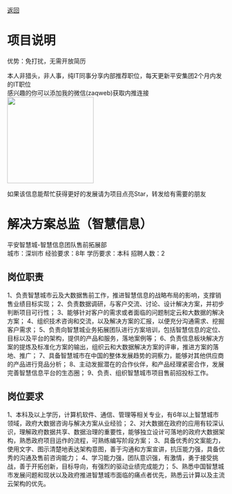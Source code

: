 [返回](../)

# 项目说明

优势：免打扰，无需开放简历

本人非猎头，非人事，纯IT同事分享内部推荐职位，每天更新平安集团2个月内发的IT职位  
感兴趣的你可以添加我的微信(zaqweb)获取内推连接  
<img src="https://github.com/zaqweb/PA-IT-JOBS/blob/master/WechatICode.jpeg"  height="200" width="200">

如果该信息能帮忙获得更好的发展请为项目点亮Star，转发给有需要的朋友

# 解决方案总监（智慧信息）
平安智慧城-智慧信息团队售前拓展部  
城市：深圳市 经验要求：8年 学历要求：本科  招聘人数：2

## 岗位职责
1、负责智慧城市云及大数据售前工作，推进智慧信息的战略布局的影响，支撑销售业绩目标实现；
2、负责数据调研，与客户交流、讨论、设计解决方案，并初步判断项目可行性；
3、能够针对客户的需求或者面临的问题制定云和大数据的解决方案；
4、组织技术咨询和交流，以及解决方案的汇报，以便充分沟通需求、挖掘客户需求；
5、负责向智慧城业务拓展团队进行方案培训，包括智慧信息的定位、目标以及平台的架构，提供的产品和服务，落地案例等；
6、负责信息板块解决方案的提炼及标准化方案的输出，组织云和大数据解决方案的评审，推进方案的落地、推广；
7、具备智慧城市在中国的整体发展趋势的洞察力，能够对其他供应商的产品进行竞品分析；
8、主动发掘潜在的合作伙伴，和产品经理紧密合作，发展完善智慧信息平台的生态圈；
9、负责、组织智慧城市项目售前招投标工作。

## 岗位要求
1、本科及以上学历，计算机软件、通信、管理等相关专业，有6年以上智慧城市领域，政府大数据咨询与解决方案从业经验；
2、对大数据在政府的应用有较深认识，理解政府数据共享、数据治理的重要性，能够独立设计可落地的政府大数据架构，熟悉政府项目运作的流程，可熟练编写阶段方案；
3、具备优秀的文案能力，使用文字、图示清楚地表达架构意图，善于沟通和方案宣讲，抗压能力强，具备优秀的沟通及售前咨询能力；
4、学习能力强，团队意识强，有激情，勇于接受挑战，善于开拓创新，目标导向，有强烈的驱动业绩完成能力；
5、熟悉中国智慧城市发展问题和现状以及政府推进智慧城市面临的痛点者优先，熟悉云计算以及主流云架构的优先。




